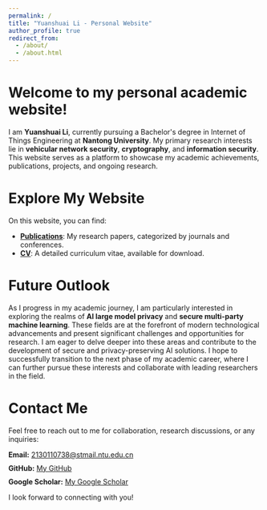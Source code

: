 ```yaml
---
permalink: /
title: "Yuanshuai Li - Personal Website"
author_profile: true
redirect_from: 
  - /about/
  - /about.html
---
```


Welcome to my personal academic website!
======
I am **Yuanshuai Li**, currently pursuing a Bachelor's degree in Internet of Things Engineering at **Nantong University**. My primary research interests lie in **vehicular network security**, **cryptography**, and **information security**. This website serves as a platform to showcase my academic achievements, publications, projects, and ongoing research.

Explore My Website
======
On this website, you can find:
- **[Publications](./publications/)**: My research papers, categorized by journals and conferences.
- **[CV](./cv/)**: A detailed curriculum vitae, available for download.

Future Outlook
======
As I progress in my academic journey, I am particularly interested in exploring the realms of **AI large model privacy** and **secure multi-party machine learning**. These fields are at the forefront of modern technological advancements and present significant challenges and opportunities for research. I am eager to delve deeper into these areas and contribute to the development of secure and privacy-preserving AI solutions. I hope to successfully transition to the next phase of my academic career, where I can further pursue these interests and collaborate with leading researchers in the field.

Contact Me
======
Feel free to reach out to me for collaboration, research discussions, or any inquiries:

<div style="display: flex; flex-direction: column; gap: 10px;">
  <div><strong>Email:</strong> <a href="mailto:2130110738@stmail.ntu.edu.cn">2130110738@stmail.ntu.edu.cn</a></div>
  <div><strong>GitHub:</strong> <a href="https://github.com/your-username" target="_blank">My GitHub</a></div>
  <div><strong>Google Scholar:</strong> <a href="https://scholar.google.com/citations?user=lvjiOWMAAAAJ&hl=en" target="_blank">My Google Scholar</a></div>
</div>

I look forward to connecting with you!
